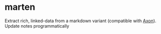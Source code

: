
# marten

Extract rich, linked-data from a markdown variant (compatible with [Axon](https://github.com/rgrannell1/axon)). Update notes programmatically
